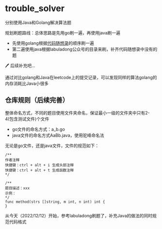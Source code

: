 # trouble_solver
分别使用Java和Golang解决算法题


规划刷题路线：总体思路是先用go刷一遍，再使用java刷一遍

- 先使用golang根据[代码随想录](https://programmercarl.com/)的顺序刷一遍
- 第二遍使用java根据labuladong公众号的目录来刷，补齐代码随想录中没有的题

🖊 后续补充吧...

通过对比golang和Java在leetcode上的提交记录，可以发现同样的算法golang的内存消耗比Java小很多

## 仓库规则（后续完善）

整体命名方式，不同的题目使用文件夹命名，保证最小一级的文件夹中只有2-4(包含测试文件)个文件

- go文件的命名方式：a_b.go
- java文件的命名方式AaBb.java，使用驼峰命名法

无论是go文件，还是java文件，文件的规范如下：
```
/**
作者注释
快捷键：ctrl + alt + i 生成头部注释
快捷键：ctrl + alt + t 生成函数注释
*/

/**
题目描述：xxx
示例：
*/
func method(strs []string, m int, n int) int {
}
```

从今天（2022/12/12）开始，参考labuladong刷题了，补充Java的做法的同时规范代码格式